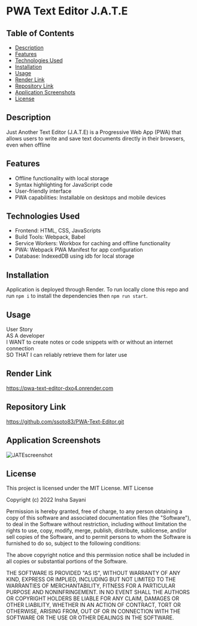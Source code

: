 # PWA Text Editor J.A.T.E  
  
## Table of Contents    
- [Description](#description)  
- [Features](#features)
- [Technologies Used](#technologies-used)
- [Installation](#installation)
- [Usage](#usage)
- [Render Link](#render-link)  
- [Repository Link](#repository-link)
- [Application Screenshots](#application-screenshot)
- [License](#license)     

## Description    
Just Another Text Editor (J.A.T.E) is a Progressive Web App (PWA) that allows users to write and save text documents directly in their browsers, even when offline   

## Features  
* Offline functionality with local storage    
* Syntax highlighting for JavaScript code    
* User-friendly interface    
* PWA capabilities: Installable on desktops and mobile devices    

## Technologies Used  
- Frontend: HTML, CSS, JavaScripts 
- Build Tools: Webpack, Babel  
- Service Workers: Workbox for caching and offline functionality  
- PWA: Webpack PWA Manifest for app configuration  
- Database: IndexedDB using idb for local storage  

## Installation   
Application is deployed through Render. To run locally clone this repo and run `npm i` to install the dependencies then `npm run start`.   

## Usage  
User Story    
AS A developer  
I WANT to create notes or code snippets with or without an internet connection  
SO THAT I can reliably retrieve them for later use    

## Render Link    
https://pwa-text-editor-dxo4.onrender.com  

## Repository Link    
https://github.com/ssoto83/PWA-Text-Editor.git    

## Application Screenshots    
![JATEscreenshot](./Develop/JATEscreenshot.png)      

## License    
This project is licensed under the MIT License. 
MIT License

Copyright (c) 2022 Insha Sayani

Permission is hereby granted, free of charge, to any person obtaining a copy
of this software and associated documentation files (the "Software"), to deal
in the Software without restriction, including without limitation the rights
to use, copy, modify, merge, publish, distribute, sublicense, and/or sell
copies of the Software, and to permit persons to whom the Software is
furnished to do so, subject to the following conditions:

The above copyright notice and this permission notice shall be included in all
copies or substantial portions of the Software.

THE SOFTWARE IS PROVIDED "AS IS", WITHOUT WARRANTY OF ANY KIND, EXPRESS OR
IMPLIED, INCLUDING BUT NOT LIMITED TO THE WARRANTIES OF MERCHANTABILITY,
FITNESS FOR A PARTICULAR PURPOSE AND NONINFRINGEMENT. IN NO EVENT SHALL THE
AUTHORS OR COPYRIGHT HOLDERS BE LIABLE FOR ANY CLAIM, DAMAGES OR OTHER
LIABILITY, WHETHER IN AN ACTION OF CONTRACT, TORT OR OTHERWISE, ARISING FROM,
OUT OF OR IN CONNECTION WITH THE SOFTWARE OR THE USE OR OTHER DEALINGS IN THE
SOFTWARE.
